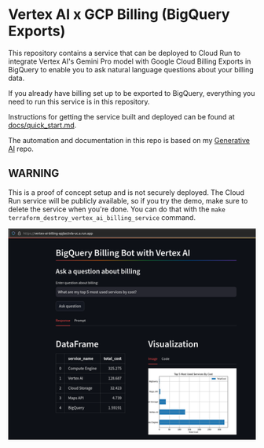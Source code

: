 # Vertex AI x GCP Billing (BigQuery Exports)

This repository contains a service that can be deployed to Cloud Run to integrate Vertex AI's Gemini Pro model with Google Cloud Billing Exports in BigQuery to enable you to ask natural language questions about your billing data.

If you already have billing set up to be exported to BigQuery, everything you need to run this service is in this repository.

Instructions for getting the service built and deployed can be found at [docs/quick_start.md](docs/quick_start.md).

The automation and documentation in this repo is based on my [Generative AI](https://github.com/stevenaldinger/generative-ai) repo.

## WARNING

This is a proof of concept setup and is not securely deployed. The Cloud Run service will be publicly available, so if you try the demo, make sure to delete the service when you're done. You can do that with the `make terraform_destroy_vertex_ai_billing_service` command.

![Vertex AI Billing Demo](docs/images/vertex-ai-billing-demo.png)
